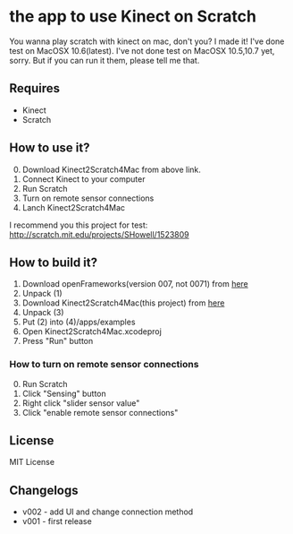 # the app to use Kinect on Scratch
You wanna play scratch with kinect on mac, don't you?  I made it!  I've done test on MacOSX 10.6(latest).
I've not done test on MacOSX 10.5,10.7 yet, sorry.  But if you can run it them, please tell me that.
## Requires
* Kinect
* Scratch

## How to use it?

  
0. Download Kinect2Scratch4Mac from above link.
1. Connect Kinect to your computer
2. Run Scratch
3. Turn on remote sensor connections
4. Lanch Kinect2Scratch4Mac

I recommend you this project for test: http://scratch.mit.edu/projects/SHowell/1523809

## How to build it?

1. Download openFrameworks(version 007, not 0071) from [here](http://www.openframeworks.cc/download/older.html)
2. Unpack (1)
3. Download Kinect2Scratch4Mac(this project) from [here]("https://github.com/mactkg/kinect2Scratch4Mac/zipball/master")
4. Unpack (3)
5. Put (2) into (4)/apps/examples
6. Open Kinect2Scratch4Mac.xcodeproj
7. Press "Run" button

### How to turn on remote sensor connections
0. Run Scratch
1. Click "Sensing" button
2. Right click "slider sensor value"
3. Click "enable remote sensor connections"


## License

MIT License

## Changelogs
* v002 - add UI and change connection method
* v001 - first release
